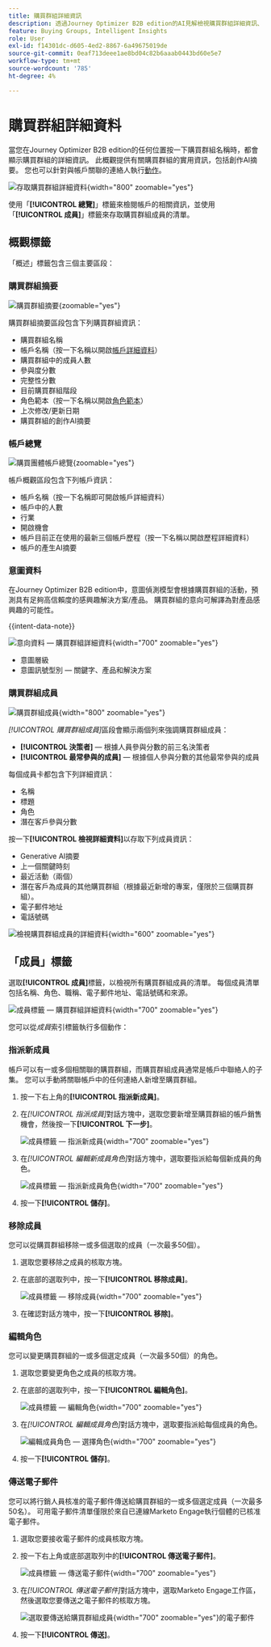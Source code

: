 ```yaml
---
title: 購買群組詳細資訊
description: 透過Journey Optimizer B2B edition的AI見解檢視購買群組詳細資訊、管理成員角色、追蹤參與分數和分析意圖資料。
feature: Buying Groups, Intelligent Insights
role: User
exl-id: f14301dc-d605-4ed2-8867-6a49675019de
source-git-commit: 0eaf713deee1ae8bd04c82b6aaab0443bd60e5e7
workflow-type: tm+mt
source-wordcount: '785'
ht-degree: 4%

---
```


# 購買群組詳細資料

當您在Journey Optimizer B2B edition的任何位置按一下購買群組名稱時，都會顯示購買群組的詳細資訊。 此概觀提供有關購買群組的實用資訊，包括創作AI摘要。 您也可以針對與帳戶關聯的連絡人執行[動作](#buying-group-actions)。

![存取購買群組詳細資料](./assets/buying-group-details.png){width="800" zoomable="yes"}

使用「**[!UICONTROL 總覽]**」標籤來檢閱帳戶的相關資訊，並使用「**[!UICONTROL 成員]**」標籤來存取購買群組成員的清單。

## 概觀標籤

「概述」標籤包含三個主要區段：

### 購買群組摘要

![購買群組摘要](./assets/details-page-buying-group-overview.png){zoomable="yes"}

購買群組摘要區段包含下列購買群組資訊：

* 購買群組名稱
* 帳戶名稱（按一下名稱以開啟[帳戶詳細資料](../accounts/account-details.md)）
* 購買群組中的成員人數
* 參與度分數
* 完整性分數
* 目前購買群組階段
* 角色範本（按一下名稱以開啟[角色範本](buying-groups-role-templates.md#access-and-browse-role-templates)）
* 上次修改/更新日期
* 購買群組的創作AI摘要

### 帳戶總覽

![購買團體帳戶總覽](./assets/details-page-buying-group-account-overview.png){zoomable="yes"}

帳戶概觀區段包含下列帳戶資訊：

* 帳戶名稱（按一下名稱即可開啟帳戶詳細資料）
* 帳戶中的人數
* 行業
* 開啟機會
* 帳戶目前正在使用的最新三個帳戶歷程（按一下名稱以開啟歷程詳細資料）
* 帳戶的產生AI摘要

### 意圖資料

在Journey Optimizer B2B edition中，意圖偵測模型會根據購買群組的活動，預測具有足夠高信賴度的感興趣解決方案/產品。 購買群組的意向可解譯為對產品感興趣的可能性。

{{intent-data-note}}

![意向資料 — 購買群組詳細資料](../accounts/assets/intent-data-panel.png){width="700" zoomable="yes"}

* 意圖層級
* 意圖訊號型別 — 關鍵字、產品和解決方案

### 購買群組成員

![購買群組成員](./assets/details-page-buying-group-members.png){width="800" zoomable="yes"}

_[!UICONTROL 購買群組成員]_&#x200B;區段會顯示兩個列來強調購買群組成員：

* **[!UICONTROL 決策者]** — 根據人員參與分數的前三名決策者
* **[!UICONTROL 最常參與的成員]** — 根據個人參與分數的其他最常參與的成員

每個成員卡都包含下列詳細資訊：

* 名稱
* 標題
* 角色
* 潛在客戶參與分數

按一下&#x200B;**[!UICONTROL 檢視詳細資料]**&#x200B;以存取下列成員資訊：

* Generative AI摘要
* 上一個關鍵時刻
* 最近活動（兩個）
* 潛在客戶為成員的其他購買群組（根據最近新增的專案，僅限於三個購買群組）。
* 電子郵件地址
* 電話號碼

![檢視購買群組成員的詳細資料](./assets/details-page-buying-group-members-view-details.png){width="600" zoomable="yes"}

## 「成員」標籤

選取&#x200B;**[!UICONTROL 成員]**&#x200B;標籤，以檢視所有購買群組成員的清單。 每個成員清單包括名稱、角色、職稱、電子郵件地址、電話號碼和來源。

![成員標籤 — 購買群組詳細資料](./assets/buying-group-details-members-tab.png){width="700" zoomable="yes"}

您可以從&#x200B;_成員_&#x200B;索引標籤執行多個動作：

### 指派新成員

帳戶可以有一或多個相關聯的購買群組，而購買群組成員通常是帳戶中聯絡人的子集。 您可以手動將關聯帳戶中的任何連絡人新增至購買群組。

1. 按一下右上角的&#x200B;**[!UICONTROL 指派新成員]**。

1. 在&#x200B;_[!UICONTROL 指派成員]_&#x200B;對話方塊中，選取您要新增至購買群組的帳戶銷售機會，然後按一下&#x200B;**[!UICONTROL 下一步]**。

   ![成員標籤 — 指派新成員](./assets/buying-group-details-assign-member.png){width="700" zoomable="yes"}

1. 在&#x200B;_[!UICONTROL 編輯新成員角色]_&#x200B;對話方塊中，選取要指派給每個新成員的角色。

   ![成員標籤 — 指派新成員角色](./assets/buying-group-details-assign-member-edit-role.png){width="700" zoomable="yes"}

1. 按一下&#x200B;**[!UICONTROL 儲存]**。

### 移除成員

您可以從購買群組移除一或多個選取的成員（一次最多50個）。

1. 選取您要移除之成員的核取方塊。

1. 在底部的選取列中，按一下&#x200B;**[!UICONTROL 移除成員]**。

   ![成員標籤 — 移除成員](./assets/buying-group-details-remove-selected.png){width="700" zoomable="yes"}

1. 在確認對話方塊中，按一下&#x200B;**[!UICONTROL 移除]**。

### 編輯角色

您可以變更購買群組的一或多個選定成員（一次最多50個）的角色。

1. 選取您要變更角色之成員的核取方塊。

1. 在底部的選取列中，按一下&#x200B;**[!UICONTROL 編輯角色]**。

   ![成員標籤 — 編輯角色](./assets/buying-group-details-edit-roles.png){width="700" zoomable="yes"}

1. 在&#x200B;_[!UICONTROL 編輯成員角色]_&#x200B;對話方塊中，選取要指派給每個成員的角色。

   ![編輯成員角色 — 選擇角色](./assets/buying-group-details-edit-roles-choose-roles.png){width="700" zoomable="yes"}

1. 按一下&#x200B;**[!UICONTROL 儲存]**。

### 傳送電子郵件

您可以將行銷人員核准的電子郵件傳送給購買群組的一或多個選定成員（一次最多50名）。 可用電子郵件清單僅限於來自已連線Marketo Engage執行個體的已核准電子郵件。

1. 選取您要接收電子郵件的成員核取方塊。

1. 按一下右上角或底部選取列中的&#x200B;**[!UICONTROL 傳送電子郵件]**。

   ![成員標籤 — 傳送電子郵件](./assets/buying-group-details-send-email.png){width="700" zoomable="yes"}

1. 在&#x200B;_[!UICONTROL 傳送電子郵件]_&#x200B;對話方塊中，選取Marketo Engage工作區，然後選取您要傳送之電子郵件的核取方塊。

   ![選取要傳送給購買群組成員](../accounts/assets/account-details-send-email-dialog.png){width="700" zoomable="yes"}的電子郵件

1. 按一下&#x200B;**[!UICONTROL 傳送]**。
